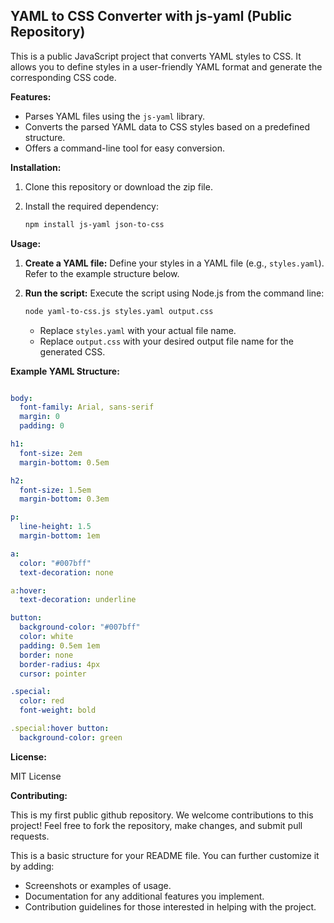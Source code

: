 ## YAML to CSS Converter with js-yaml (Public Repository)

This is a public JavaScript project that converts YAML styles to CSS. It allows you to define styles in a user-friendly YAML format and generate the corresponding CSS code.

**Features:**

* Parses YAML files using the `js-yaml` library.
* Converts the parsed YAML data to CSS styles based on a predefined structure.
* Offers a command-line tool for easy conversion.

**Installation:**

1. Clone this repository or download the zip file.
2. Install the required dependency:

   ```bash
   npm install js-yaml json-to-css
   ```

**Usage:**

1. **Create a YAML file:** Define your styles in a YAML file (e.g., `styles.yaml`). Refer to the example structure below.
2. **Run the script:** Execute the script using Node.js from the command line:

   ```bash
   node yaml-to-css.js styles.yaml output.css
   ```

   - Replace `styles.yaml` with your actual file name.
   - Replace `output.css` with your desired output file name for the generated CSS.

**Example YAML Structure:**

```yaml

body:
  font-family: Arial, sans-serif
  margin: 0
  padding: 0

h1:
  font-size: 2em
  margin-bottom: 0.5em

h2:
  font-size: 1.5em
  margin-bottom: 0.3em

p:
  line-height: 1.5
  margin-bottom: 1em

a:
  color: "#007bff"
  text-decoration: none

a:hover:
  text-decoration: underline

button:
  background-color: "#007bff"
  color: white
  padding: 0.5em 1em
  border: none
  border-radius: 4px
  cursor: pointer

.special:
  color: red
  font-weight: bold

.special:hover button:
  background-color: green
```

**License:**

MIT License

**Contributing:**

This is my first public github repository.
We welcome contributions to this project! Feel free to fork the repository, make changes, and submit pull requests.

This is a basic structure for your README file. You can further customize it by adding:

* Screenshots or examples of usage.
* Documentation for any additional features you implement.
* Contribution guidelines for those interested in helping with the project.
